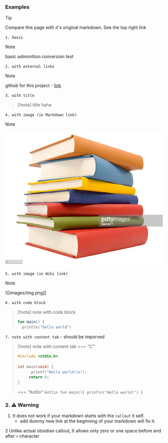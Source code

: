 
### Examples

> [!tip]
> Compare this page with it's original markdown. See the top right link

`1. basic`

> [!note]
> basic admonition conversion test

`2. with external links`

> [!note]
> github for this project - [link](https://github.com/ndy2/mkdocs-obsidian-support-plugin)

`3. with title `

> [!note] title
> haha

`4. with image (in Markdown link)`

> [!note]
> ![images/img.png](images/img.png)

`5. with image (in Wiki link)`

> [!note]
> ![[images/img.png]]

`6. with code block`

> [!note] note with code block
> ```kotlin
> fun main() {
> 	println("hello world")
> ```

`7. note with content tab` - should be imporved

>[!note] note with content tab
>=== "C"
>    ``` c
>    #include <stdio.h>
>    
>    int main(void) {
>          printf("Hello world!\n");
>         return 0;
>    }
>    ```
> 
>=== "Kotlin"
>     ```kotlin
>     fun main(){
>     	println("Hello world!")
>     }
>     ```


### 2. ⚠️ Warning

 1. It does not work if your markdown starts with the `callout` it self.
	 - add dummy new link at the beginning of your markdown will fix it.

2 Unlike actual obsidian callout, It allows only zero or one space before and after `>` character